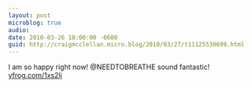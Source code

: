 ```yaml
---
layout: post
microblog: true
audio: 
date: 2010-03-26 18:00:00 -0600
guid: http://craigmcclellan.micro.blog/2010/03/27/t11125530699.html
---
```

I am so happy right now!  @NEEDTOBREATHE sound fantastic! [yfrog.com/1xs2lj](http://yfrog.com/1xs2lj)
